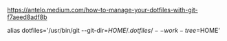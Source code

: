 https://antelo.medium.com/how-to-manage-your-dotfiles-with-git-f7aeed8adf8b

alias dotfiles='/usr/bin/git --git-dir=$HOME/.dotfiles/ --work-tree=$HOME'
